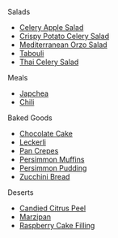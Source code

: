 Salads

- [Celery Apple Salad](./celery-apple-salad.md)
- [Crispy Potato Celery Salad](./crispy-potato-celery-salad.md)
- [Mediterranean Orzo Salad](./mediterranean-orzo-salad.md)
- [Tabouli](./tabouli.md)
- [Thai Celery Salad](./thai-celery-salad.md)

Meals

- [Japchea](./japchae.md)
- [Chili](./chili.md)

Baked Goods

- [Chocolate Cake](./chocolate-cake.md)
- [Leckerli](./leckerli.md)
- [Pan Crepes](./pan-crepes.md)
- [Persimmon Muffins](./persimmon-pudding-vegan.md)
- [Persimmon Pudding](./persimmon-pudding.md)
- [Zucchini Bread](./zucchini-bread.md)

Deserts

- [Candied Citrus Peel](./candied-citrus-peel.md)
- [Marzipan](./marzipan.md)
- [Raspberry Cake Filling](./raspberry-cake-filling.md)
